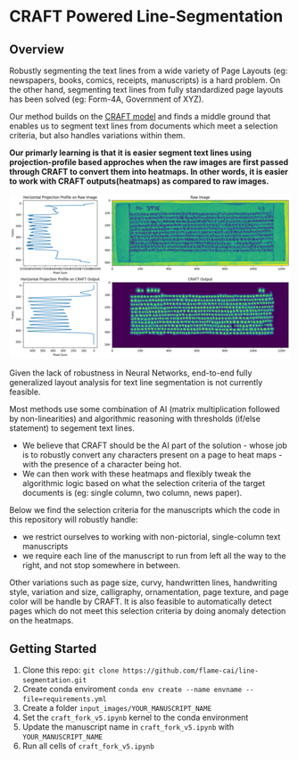 # CRAFT Powered Line-Segmentation

## Overview
Robustly segmenting the text lines from a wide variety of Page Layouts (eg: newspapers, books, comics, receipts, manuscripts) is a hard problem. On the other hand, segmenting text lines from fully standardized page layouts has been solved (eg: Form-4A, Government of XYZ). 

Our method builds on the [CRAFT model](https://github.com/clovaai/CRAFT-pytorch) and finds a middle ground that enables us to segment text lines from documents which meet a selection criteria, but also handles variations within them. 

**Our primarly learning is that it is easier segment text lines using projection-profile based approches when the raw images are first passed through CRAFT to convert them into heatmaps. In other words, it is easier to work with CRAFT outputs(heatmaps) as compared to raw images.**

![alt text](./sample_img.png)

Given the lack of robustness in Neural Networks, end-to-end fully generalized layout analysis for text line segmentation is not currently feasible. 

Most methods use some combination of AI (matrix multiplication followed by non-linearities) and algorithmic reasoning with thresholds (if/else statement) to segement text lines. 
- We believe that CRAFT should be the AI part of the solution - whose job is to robustly convert any characters present on a page to heat maps - with the presence of a character being hot. 
- We can then work with these heatmaps and flexibly tweak the algorithmic logic based on what the selection criteria of the target documents is (eg: single column, two column, news paper).


Below we find the selection criteria for the manuscripts which the code in this repository will robustly handle:
- we restrict ourselves to working with non-pictorial, single-column text manuscripts
- we require each line of the manuscript to run from left all the way to the right, and not stop somewhere in between.

Other variations such as page size, curvy, handwritten lines, handwriting style, variation and size, calligraphy, ornamentation, page texture, and page color will be handle by CRAFT. It is also feasible to automatically detect pages which do not meet this selection criteria by doing anomaly detection on the heatmaps.

## Getting Started
 1) Clone this repo: ```git clone https://github.com/flame-cai/line-segmentation.git```
 2) Create conda enviroment ```conda env create --name envname --file=requirements.yml```
 3) Create a folder ```input_images/YOUR_MANUSCRIPT_NAME```
 4) Set the ```craft_fork_v5.ipynb``` kernel to the conda environment
 5) Update the manuscript name in ```craft_fork_v5.ipynb``` with ```YOUR_MANUSCRIPT_NAME```
 6) Run all cells of ```craft_fork_v5.ipynb```
